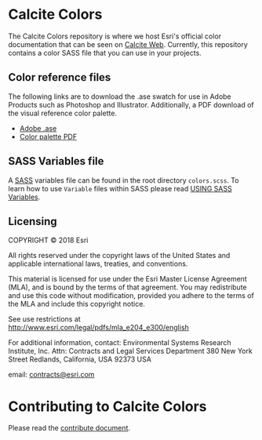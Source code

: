 # Calcite Colors
The Calcite Colors repository is where we host Esri's official color documentation that can be seen on [Calcite Web](http://github.com/Esri/calcite-web/). Currently, this repository contains a color SASS file that you can use in your projects.

## Color reference files
The following links are to download the .ase swatch for use in Adobe Products such as Photoshop and Illustrator. Additionally, a PDF download of the visual reference color palette.

- [Adobe .ase](https://s3-us-west-1.amazonaws.com/patterns.esri.com/files/color_swatch_files/Swatches_Brand_Primary.zip)
- [Color palette PDF](https://s3-us-west-1.amazonaws.com/patterns.esri.com/files/calcite_color_pdfs/Brand_Color_Palette.pdf)


## SASS Variables file
A [SASS](http://sass-lang.com/) variables file can be found in the root directory `colors.scss`.  To learn how to use `Variable` files within SASS please read [USING SASS Variables](http://sass-lang.com/guide#topic-2).

## Licensing
COPYRIGHT © 2018 Esri

All rights reserved under the copyright laws of the United States
and applicable international laws, treaties, and conventions.

This material is licensed for use under the Esri Master License
Agreement (MLA), and is bound by the terms of that agreement.
You may redistribute and use this code without modification,
provided you adhere to the terms of the MLA and include this
copyright notice.

See use restrictions at http://www.esri.com/legal/pdfs/mla_e204_e300/english

For additional information, contact:
Environmental Systems Research Institute, Inc.
Attn: Contracts and Legal Services Department
380 New York Street
Redlands, California, USA 92373
USA

email: contracts@esri.com



# Contributing to Calcite Colors
Please read the [contribute document](CONTRIBUTE.md).
